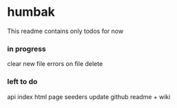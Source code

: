 # humbak

This readme contains only todos for now

### in progress

clear new file errors on file delete

### left to do

api index html page
seeders
update github readme + wiki
